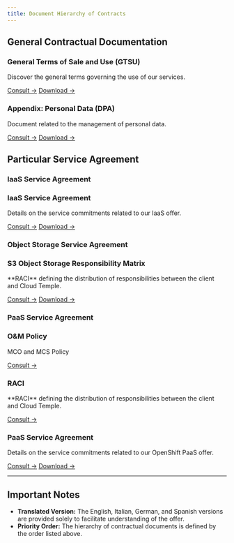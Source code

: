 ```yaml
---
title: Document Hierarchy of Contracts
---
```


## General Contractual Documentation

<div className="card-grid">

  <div className="card">
    <h3>General Terms of Sale and Use (GTSU)</h3>
    <p>Discover the general terms governing the use of our services.</p>
    <a href="./cgvu" className="card-link">Consult &rarr;</a>
    <a href="./cgvu.docx" download="governance/cgvu.docx" className="card-link">Download &rarr;</a>
  </div>

  <div className="card">
    <h3>Appendix: Personal Data (DPA)</h3>
    <p>Document related to the management of personal data.</p>
    <a href="./dpa" className="card-link">Consult &rarr;</a>
    <a href="./dpa.docx" download="governance/dpa.docx" className="card-link">Download &rarr;</a>

  </div>
</div>

## Particular Service Agreement

### IaaS Service Agreement
 <div className="card-grid">
  <div className="card">
    <h3>IaaS Service Agreement</h3>
    <p>Details on the service commitments related to our IaaS offer.</p>
    <a href="./iaas/sla_iaas" className="card-link">Consult &rarr;</a>
    <a href="./iaas/sla_iaas.docx" download="governance/iaas/sla_iaas.docx" className="card-link">Download &rarr;</a>
  </div>
</div>

### Object Storage Service Agreement
 <div className="card-grid">
  <div className="card">
    <h3>S3 Object Storage Responsibility Matrix</h3>
    <p>**RACI** defining the distribution of responsibilities between the client and Cloud Temple.</p>
    <a href="./iaas/raci_s3" className="card-link">Consult &rarr;</a>
    <a href="./iaas/raci_s3.docx" download="governance/iaas/raci_s3.docx" className="card-link">Download &rarr;</a>
  </div>
</div>

### PaaS Service Agreement
 <div className="card-grid">
  <div className="card">
    <h3>O&M Policy</h3>
    <p>MCO and MCS Policy</p>
    <a href="./paas/mco_mcs" className="card-link">Consult &rarr;</a>
  </div>
  <div className="card">
    <h3>RACI</h3>
    <p>**RACI** defining the distribution of responsibilities between the client and Cloud Temple.</p>
    <a href="./paas/raci" className="card-link">Consult &rarr;</a>
  </div>
  <div className="card">
    <h3>PaaS Service Agreement</h3>
    <p>Details on the service commitments related to our OpenShift PaaS offer.</p>
    <a href="./paas/service_agreement_paas" className="card-link">Consult &rarr;</a>
    <a href="./paas/service_agreement_paas.docx" download="governance/paas/service_agreement_paas.docx" className="card-link">Download &rarr;</a>
  </div>
</div>

---

## Important Notes

- **Translated Version:** The English, Italian, German, and Spanish versions are provided solely to facilitate understanding of the offer.
- **Priority Order:** The hierarchy of contractual documents is defined by the order listed above.
